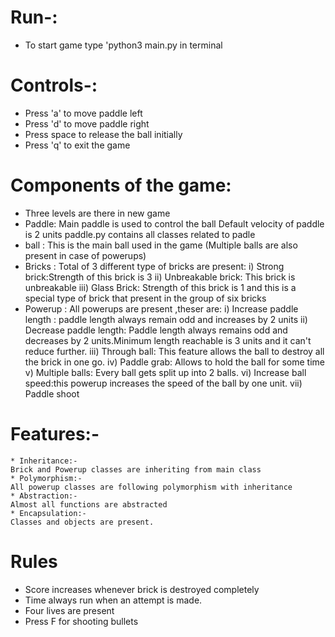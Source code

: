 # Run-:
* To start game type 'python3 main.py in terminal

# Controls-:
* Press 'a' to move paddle left
* Press 'd' to move paddle right
* Press space to release the ball initially
* Press 'q' to exit the game

# Components of the game:
   * Three levels are there in new game
 * Paddle: Main paddle is used to control the ball
    Default velocity of paddle is 2 units
    paddle.py contains all classes related to padle
 * ball : This is the main ball used in the game (Multiple balls are also present in case of powerups)
 * Bricks : Total of 3 different type of bricks are present:
    i) Strong brick:Strength of this brick is 3
    ii) Unbreakable brick: This brick is unbreakable
    iii) Glass Brick: Strength of this brick is 1 and this is a special type of brick that present in the group of six bricks
 * Powerup : All powerups are present ,theser are:
    i) Increase paddle length : paddle length always remain odd and increases by 2 units
    ii) Decrease paddle length: Paddle length always remains odd and decreases by 2 units.Minimum length reachable is 3 units and it can't reduce further.
    iii) Through ball: This feature allows the ball to destroy all the brick in one go.
    iv) Paddle grab: Allows to hold the ball for some time
    v) Multiple balls: Every ball gets split up into 2 balls.
    vi) Increase ball speed:this powerup increases the speed of the ball by one unit.
    vii) Paddle shoot

# Features:-
    * Inheritance:-
    Brick and Powerup classes are inheriting from main class
    * Polymorphism:-
    All powerup classes are following polymorphism with inheritance
    * Abstraction:-
    Almost all functions are abstracted
    * Encapsulation:-
    Classes and objects are present.

# Rules
* Score increases whenever brick is destroyed completely
* Time always run when an attempt is made.
* Four lives are present
* Press F for shooting bullets
